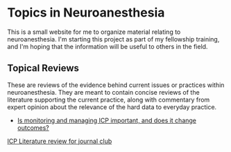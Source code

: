 # Topics in Neuroanesthesia

This is a small website for me to organize material relating to neuroanesthesia. I'm starting this project as part of my fellowship training, and I'm hoping that the information will be useful to others in the field.

## Topical Reviews

These are reviews of the evidence behind current issues or practices within neuroanesthesia. They are meant to contain concise reviews of the literature supporting the current practice, along with commentary from expert opinion about the relevance of the hard data to everyday practice.

* [Is monitoring and managing ICP important, and does it change outcomes?](icp_review.md)

[ICP Literature review for journal club](icp_outline.md)
